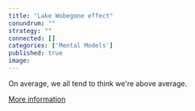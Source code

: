 ```yaml
---
title: "Lake Wobegone effect"
conundrum: ""
strategy: ""
connected: []
categories: ['Mental Models']
published: true
image: 
---
```


On average, we all tend to think we're above average.

[More information](https://en.wikipedia.org/wiki/Lake_Wobegon#The_Lake_Wobegon_effect)


